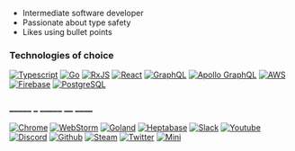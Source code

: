 - Intermediate software developer
- Passionate about type safety
- Likes using bullet points

### Technologies of choice

[![Typescript](https://img.shields.io/badge/-TypeScript-3178C6?logo=typescript&logoColor=FFFFFF&style=plastic&style=for-the-badge)](https://www.typescriptlang.org/)
[![Go](https://img.shields.io/badge/-Go-00ADD8?logo=go&logoColor=FFFFFF&style=plastic&style=for-the-badge)](https://go.dev/)
[![RxJS](https://img.shields.io/badge/-RxJS-B7178C?logo=ReactiveX&logoColor=FFFFFF&style=plastic&style=for-the-badge)](https://rxjs.dev/)
[![React](https://img.shields.io/badge/-React.js-61DAFB?logo=react&logoColor=000000&style=plastic&style=for-the-badge)](https://reactjs.org/)
[![GraphQL](https://img.shields.io/badge/-GraphQL-E10098?style=flat-square&logo=graphql)](https://graphql.org/)
[![Apollo GraphQL](https://img.shields.io/badge/-Apollo%20GraphQL-311C87?style=flat-square&logo=apollo-graphql)](https://www.apollographql.com/)
[![AWS](https://img.shields.io/badge/-AWS-232F3E?logo=AmazonAWS&logoColor=FFFFFF&style=plastic&style=for-the-badge)](https://aws.amazon.com/)
[![Firebase](https://img.shields.io/badge/-Firebase-FFCA28?logo=Firebase&logoColor=000000&style=plastic&style=for-the-badge)](https://firebase.google.com/)
[![PostgreSQL](https://img.shields.io/badge/-PostgreSQL-336791?style=flat-square&logo=postgresql&logoColor=FFFFFF)](https://www.postgresql.org/)

### _____ _ _____ __ ____

[![Chrome](https://img.shields.io/badge/-Chrome-000000?logo=Google%20Chrome&logoColor=FFFFFF&style=plastic&style=for-the-badge)](https://www.google.ca/intl/en_ca/chrome/)
[![WebStorm](https://img.shields.io/badge/-WebStorm-000000?logo=WebStorm&logoColor=FFFFFF&style=plastic&style=for-the-badge)](https://www.jetbrains.com/webstorm/)
[![Goland](https://img.shields.io/badge/-Goland-000000?logo=Goland&logoColor=FFFFFF&style=plastic&style=for-the-badge)](https://www.jetbrains.com/go/)
[![Heptabase](https://img.shields.io/badge/-Heptabase-000000)](https://heptabase.com/)
[![Slack](https://img.shields.io/badge/-Slack-4A154B?logo=Slack&logoColor=FFFFFF&style=plastic&style=for-the-badge)](https://slack.com/)
[![Youtube](https://img.shields.io/badge/-Youtube-FF0000?logo=Youtube&logoColor=FFFFFF&style=plastic&style=for-the-badge)](https://www.youtube.com/)
[![Discord](https://img.shields.io/badge/-Discord-5865F2?logo=Discord&logoColor=FFFFFF&style=plastic&style=for-the-badge)](https://discord.com/)
[![Github](https://img.shields.io/badge/-Github-181717?logo=Github&logoColor=FFFFFF&style=plastic&style=for-the-badge)](https://github.com/MaxInertia)
[![Steam](https://img.shields.io/badge/-Steam-000000?logo=Github&logoColor=FFFFFF&style=plastic&style=for-the-badge)](https://store.steampowered.com/)
[![Twitter](https://img.shields.io/badge/-Twitter-1DA1F2?logo=Twitter&logoColor=FFFFFF&style=plastic&style=for-the-badge)](https://twitter.com/)
[![Mini](https://img.shields.io/badge/-Mini%20Cooper%20S-000000?logo=Mini&logoColor=FFFFFF&style=plastic&style=for-the-badge)](https://mini.ca/)
